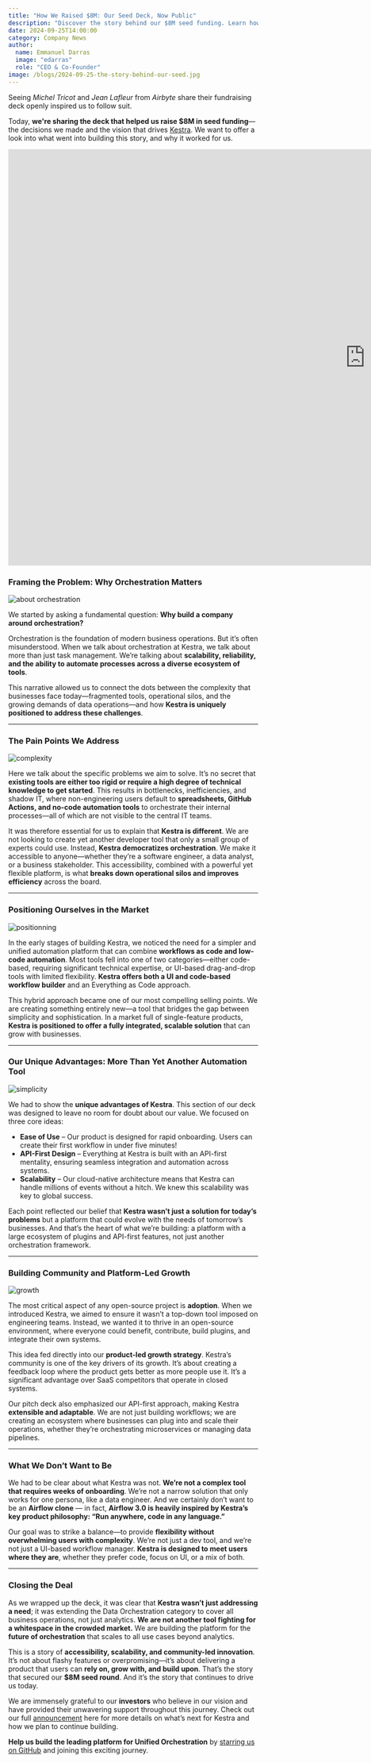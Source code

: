 ```yaml
---
title: "How We Raised $8M: Our Seed Deck, Now Public"
description: "Discover the story behind our $8M seed funding. Learn how we framed our vision, addressed key challenges in orchestration, and built a compelling pitch that secured investor confidence in the future of unified orchestration."
date: 2024-09-25T14:00:00
category: Company News
author:
  name: Emmanuel Darras
  image: "edarras"
  role: "CEO & Co-Founder"
image: /blogs/2024-09-25-the-story-behind-our-seed.jpg
---
```

Seeing *Michel Tricot* and *Jean Lafleur* from *Airbyte* share their fundraising deck openly inspired us to follow suit.

Today, **we're sharing the deck that helped us raise $8M in seed funding**—the decisions we made and the vision that drives [Kestra](https://github.com/kestra-io/kestra). We want to offer a look into what went into building this story, and why it worked for us.

<div class="video-container">
<iframe src="https://docs.google.com/presentation/d/1y_qp8h5B05r3yGJb2zQVU4v0ce1rWeA1BSCb7aYslt8/embed?start=false&loop=false&delayms=3000" frameborder="0" width="1440" height="839" allowfullscreen="true" mozallowfullscreen="true" webkitallowfullscreen="true"></iframe>
</div>

### Framing the Problem: Why Orchestration Matters

![about orchestration](/blogs/2024-09-25-the-story-behind-our-seed/about.jpg)

We started by asking a fundamental question: **Why build a company around orchestration?**

Orchestration is the foundation of modern business operations. But it’s often misunderstood. When we talk about orchestration at Kestra, we talk about more than just task management. We’re talking about **scalability, reliability, and the ability to automate processes across a diverse ecosystem of tools**.

This narrative allowed us to connect the dots between the complexity that businesses face today—fragmented tools, operational silos, and the growing demands of data operations—and how **Kestra is uniquely positioned to address these challenges**.

---

### The Pain Points We Address

![complexity](/blogs/2024-09-25-the-story-behind-our-seed/complexity.jpg)

Here we talk about the specific problems we aim to solve. It’s no secret that **existing tools are either too rigid or require a high degree of technical knowledge to get started**. This results in bottlenecks, inefficiencies, and shadow IT, where non-engineering users default to **spreadsheets, GitHub Actions, and no-code automation tools** to orchestrate their internal processes—all of which are not visible to the central IT teams.

It was therefore essential for us to explain that **Kestra is different**. We are not looking to create yet another developer tool that only a small group of experts could use. Instead, **Kestra democratizes orchestration**. We make it accessible to anyone—whether they’re a software engineer, a data analyst, or a business stakeholder. This accessibility, combined with a powerful yet flexible platform, is what **breaks down operational silos and improves efficiency** across the board.

---

### Positioning Ourselves in the Market

![positionning](/blogs/2024-09-25-the-story-behind-our-seed/market.jpg)

In the early stages of building Kestra, we noticed the need for a simpler and unified automation platform that can combine **workflows as code and low-code automation**. Most tools fell into one of two categories—either code-based, requiring significant technical expertise, or UI-based drag-and-drop tools with limited flexibility. **Kestra offers both a UI and code-based workflow builder** and an Everything as Code approach.

This hybrid approach became one of our most compelling selling points. We are creating something entirely new—a tool that bridges the gap between simplicity and sophistication. In a market full of single-feature products, **Kestra is positioned to offer a fully integrated, scalable solution** that can grow with businesses.

---

### Our Unique Advantages: More Than Yet Another Automation Tool

![simplicity](/blogs/2024-09-25-the-story-behind-our-seed/simplicity.jpg)

We had to show the **unique advantages of Kestra**. This section of our deck was designed to leave no room for doubt about our value. We focused on three core ideas:

- **Ease of Use** – Our product is designed for rapid onboarding. Users can create their first workflow in under five minutes!
- **API-First Design** – Everything at Kestra is built with an API-first mentality, ensuring seamless integration and automation across systems.
- **Scalability** – Our cloud-native architecture means that Kestra can handle millions of events without a hitch. We knew this scalability was key to global success.

Each point reflected our belief that **Kestra wasn’t just a solution for today’s problems** but a platform that could evolve with the needs of tomorrow’s businesses. And that’s the heart of what we’re building: a platform with a large ecosystem of plugins and API-first features, not just another orchestration framework.

---

### Building Community and Platform-Led Growth

![growth](/blogs/2024-09-25-the-story-behind-our-seed/growth.jpg)

The most critical aspect of any open-source project is **adoption**. When we introduced Kestra, we aimed to ensure it wasn’t a top-down tool imposed on engineering teams. Instead, we wanted it to thrive in an open-source environment, where everyone could benefit, contribute, build plugins, and integrate their own systems.

This idea fed directly into our **product-led growth strategy**. Kestra’s community is one of the key drivers of its growth. It’s about creating a feedback loop where the product gets better as more people use it. It’s a significant advantage over SaaS competitors that operate in closed systems.

Our pitch deck also emphasized our API-first approach, making Kestra **extensible and adaptable**. We are not just building workflows; we are creating an ecosystem where businesses can plug into and scale their operations, whether they’re orchestrating microservices or managing data pipelines.

---

### What We Don’t Want to Be

We had to be clear about what Kestra was not. **We’re not a complex tool that requires weeks of onboarding**. We’re not a narrow solution that only works for one persona, like a data engineer. And we certainly don’t want to be an **Airflow clone** — in fact, **Airflow 3.0 is heavily inspired by Kestra’s key product philosophy: “Run anywhere, code in any language.”**

Our goal was to strike a balance—to provide **flexibility without overwhelming users with complexity**. We’re not just a dev tool, and we’re not just a UI-based workflow manager. **Kestra is designed to meet users where they are**, whether they prefer code, focus on UI, or a mix of both.

---

### Closing the Deal

As we wrapped up the deck, it was clear that **Kestra wasn’t just addressing a need**; it was extending the Data Orchestration category to cover all business operations, not just analytics. **We are not another tool fighting for a whitespace in the crowded market.** We are building the platform for the **future of orchestration** that scales to all use cases beyond analytics.

This is a story of **accessibility, scalability, and community-led innovation**. It’s not about flashy features or overpromising—it’s about delivering a product that users can **rely on, grow with, and build upon**. That’s the story that secured our **$8M seed round**. And it’s the story that continues to drive us today.

We are immensely grateful to our **investors** who believe in our vision and have provided their unwavering support throughout this journey. Check out our full [announcement](//blogs/2024-09-23-kestra-raises-8m-seed) here for more details on what’s next for Kestra and how we plan to continue building.

**Help us build the leading platform for Unified Orchestration** by [starring us on GitHub](https://go.kestra.io/github-fundraise) and joining this exciting journey.